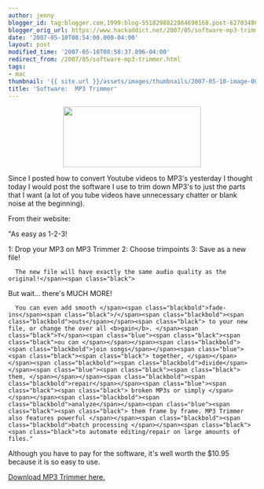 ```yaml
---
author: jenny
blogger_id: tag:blogger.com,1999:blog-5518298822864690168.post-6270348640122407450
blogger_orig_url: https://www.hackaddict.net/2007/05/software-mp3-trimmer.html
date: '2007-05-10T08:54:00.000-04:00'
layout: post
modified_time: '2007-05-10T08:58:37.896-04:00'
redirect_from: /2007/05/software-mp3-trimmer.html
tags:
- mac
thumbnail: '{{ site.url }}/assets/images/thumbnails/2007-05-10-image-0000.gif'
title: 'Software:  MP3 Trimmer'
---
```


<img alt="" border="0" id="BLOGGER_PHOTO_ID_5062915140842803650" src="{{ site.url }}/assets/images/posts/2007-05-10-image-0000.gif" style="margin: 0px auto 10px; display: block; text-align: center;  width: 280px; height: 123px;"/>

Since I posted how to convert Youtube videos to MP3's yesterday I thought today I would post the software I use to trim down MP3's to just the parts that I want (a lot of you tube videos have unnecessary chatter or blank noise at the beginning).



From their website:



"<span class="bluebold"><span class="bluebold">As easy as 1-2-3!</span></span><span class="blackbold">

 </span><span class="blackbold"><span class="blackbold">1:</span></span><span class="black"> Drop your MP3 on MP3 Trimmer </span><span class="blackbold"><span class="blackbold">2:</span></span><span class="black"> Choose trimpoints  </span><span class="blackbold"><span class="blackbold">3:</span></span><span class="black"> Save as a new file!

      The new file will have exactly the same audio quality as the original!</span><span class="black">

 </span>

 <span class="bluebold"><span class="bluebold">But wait... there's MUCH MORE!</span></span><span class="black">

      You can even add smooth </span><span class="blackbold">fade-ins</span><span class="black">/</span><span class="blackbold"><span class="blackbold">outs</span></span><span class="black"> to your new file, or change the over all <b>gain</b>. </span><span class="black">Y</span><span class="blue"><span class="black"><span class="black">ou can </span></span></span><span class="blackbold"><span class="blackbold">join songs</span></span><span class="blue"><span class="black"><span class="black"> together, </span></span></span><span class="blackbold"><span class="blackbold">divide</span></span><span class="blue"><span class="black"><span class="black"> them, </span></span></span><span class="blackbold"><span class="blackbold">repair</span></span><span class="blue"><span class="black"><span class="black"> broken MP3s or simply </span></span></span><span class="blackbold"><span class="blackbold">analyze</span></span><span class="blue"><span class="black"><span class="black"> them frame by frame. MP3 Trimmer also features powerful </span></span><span class="blackbold"><span class="blackbold">batch processing </span></span><span class="black"><span class="black">to automate editing/repair on large amounts of files."



Although you have to pay for the software, it's well worth the $10.95 because it is so easy to use.



<a href="http://www.deepniner.net/mp3trimmer/">Download MP3 Trimmer here.</a>

</span></span> </span>